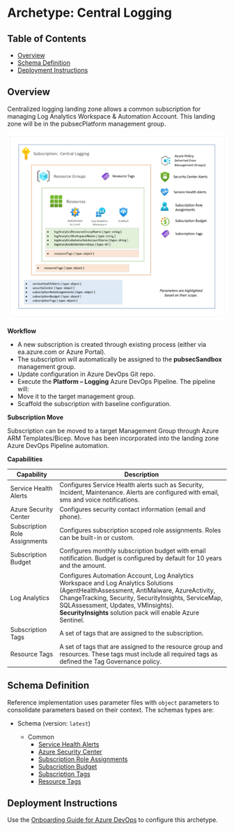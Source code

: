 # Archetype:  Central Logging

## Table of Contents

* [Overview](#overview)
* [Schema Definition](#schema-definition)
* [Deployment Instructions](#deployment-instructions)

## Overview

Centralized logging landing zone allows a common subscription for managing Log Analytics Workspace & Automation Account.  This landing zone will be in the pubsecPlatform management group.

![Archetype:  Central Logging](../media/architecture/archetype-logging.jpg)

**Workflow**

*	A new subscription is created through existing process (either via ea.azure.com or Azure Portal).
*	The subscription will automatically be assigned to the **pubsecSandbox** management group.
*	Update configuration in Azure DevOps Git repo.
*	Execute the **Platform – Logging** Azure DevOps Pipeline.  The pipeline will:
  * Move it to the target management group.
  *	Scaffold the subscription with baseline configuration.

**Subscription Move**

Subscription can be moved to a target Management Group through Azure ARM Templates/Bicep.  Move has been incorporated into the landing zone Azure DevOps Pipeline automation.

**Capabilities**

| Capability | Description |
| --- | --- |
| Service Health Alerts | Configures Service Health alerts such as Security, Incident, Maintenance.  Alerts are configured with email, sms and voice notifications. |
| Azure Security Center | Configures security contact information (email and phone). |
| Subscription Role Assignments | Configures subscription scoped role assignments.  Roles can be built-in or custom. |
| Subscription Budget | Configures monthly subscription budget with email notification. Budget is configured by default for 10 years and the amount. |
| Log Analytics | Configures Automation Account, Log Analytics Workspace and Log Analytics Solutions (AgentHealthAssessment, AntiMalware, AzureActivity, ChangeTracking, Security, SecurityInsights, ServiceMap, SQLAssessment, Updates, VMInsights).  **SecurityInsights** solution pack will enable Azure Sentinel.  |
| Subscription Tags | A set of tags that are assigned to the subscription. |
| Resource Tags | A set of tags that are assigned to the resource group and resources.  These tags must include all required tags as defined the Tag Governance policy. |

## Schema Definition

Reference implementation uses parameter files with `object` parameters to consolidate parameters based on their context.  The schemas types are:

* Schema (version: `latest`)

  * Common
    * [Service Health Alerts](../../schemas/latest/landingzones/types/serviceHealthAlerts.json)
    * [Azure Security Center](../../schemas/latest/landingzones/types/securityCenter.json)
    * [Subscription Role Assignments](../../schemas/latest/landingzones/types/subscriptionRoleAssignments.json)
    * [Subscription Budget](../../schemas/latest/landingzones/types/subscriptionBudget.json)
    * [Subscription Tags](../../schemas/latest/landingzones/types/subscriptionTags.json)
    * [Resource Tags](../../schemas/latest/landingzones/types/resourceTags.json)


## Deployment Instructions

Use the [Onboarding Guide for Azure DevOps](../onboarding/ado.md) to configure this archetype.